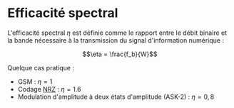 # Efficacité spectral

L'efficacité spectral $\eta$ est définie comme le rapport entre le débit binaire et la bande nécessaire à la transmission du signal d'information numérique :

$$\eta = \frac{f_b}{W}$$

Quelque cas pratique :
- GSM : $\eta = 1$
- Codage [NRZ](Codage.md) : $\eta = 1.6$
- Modulation d'amplitude à deux états d'amplitude (ASK-2) : $\eta = 0,8$